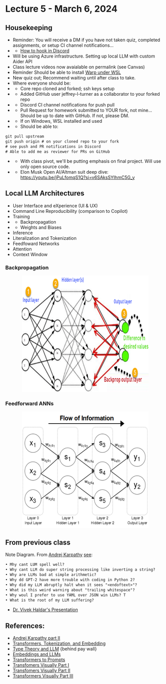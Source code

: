 # Lecture 5 - March 6, 2024

## Housekeeping
- Reminder: You will receive a DM if you have not taken quiz, completed assignments, or setup CI channel notifications...
- * [How to hook in Discord](https://gist.github.com/SGTGunner/50d6a3cc0d489cf779f77695ba3e22ea)
- Will be using Azure infrastructure. Setting up local LLM with custom Aider API
- Class lecture videos now avaialable on permalink (see Canvas)
- Reminder Should be able to install [Warp under WSL](https://github.com/warpdotdev/Warp/issues/4240#issuecomment-1960429829)
- New quiz out; Recommend waiting until after class to take.
- Where everyone should be:
- * Core repo cloned and forked; ssh keys setup
- * Added GitHub user jeffrey-l-turner as a collaborator to your forked repo
- * Discord CI channel notifications for push pull
- * Pull Request for homework submitted to YOUR fork, not mine... Should be up to date with GitHub. If not, please DM.
- * If on Windows, WSL installed and used
- * Should be able to:
```
git pull upstream
git push origin # on your cloned repo to your fork
# see push and PR notifications in Discord
# Able to add me as reviewer for PRs on GitHub
```
- * With class pivot, we'll be putting emphasis on final project. Will use only open source code.
- * Elon Musk Open AI/Altman suit deep dive: https://youtu.be/jPuLfomqS1Q?si=v6SAksSYIhmC5G_y

## Local LLM Architectures
- User Interface and eXperience (UI & UX)
- Command Line Reproducibility (comparison to Copilot)
- Training
- * Backpropagation
- * Weights and Biases
- Inference
- Literalization and Tokenization
- Feedfoward Networks
- Attention
- Context Window

### Backpropagation
<div align="center">
  <img src="../docs/drawings/BackPropagation.webp" width="400" height="365"/>
</div>

### Feedforward ANNs
<div align="center">
  <img src="../docs/drawings/ANN_feedforward.png" width="400" height="365" />
</div>

## From previous class
Note Diagram. From [Andrej Karpathy](https://karpathy.ai/) [see](https://www.youtube.com/watch?v=zduSFxRajkE):
```
• Mhy cant LUM spell well? 
• Why cant LLM do super string processing like inverting a string?
• Why are LLMs bad at simple arithmetic? 
• Why dd GPT-2 have more trouble with coding in Python 2? 
• Why did my LLM abruptly halt when it sees "<endoftext>"? 
• What is this weird warnirg about "trailing whitespace"? 
• Why woul I prefer to use YAML over JSON win LLMs? T
• What is the root of my LLM suffering? 
```

- [Dr. Vivek Haldar's Presentation](https://docs.google.com/presentation/d/1MJDj0ClOdkJ82_uIqpciVHd_aTz8uPA_9HvAAm3bYqs/edit#slide=id.g251cd9882c6_0_42)

## References:
- [Andrej Karpathy part II](https://youtu.be/zduSFxRajkE?si=2lUFNJM1ke96fTQd)
- [Transformers, Tokenization, and Embedding](https://vaclavkosar.com/ml/transformer-embeddings-and-tokenization)
- [Type Theory and LLM](https://medium.com/@andrew_johnson_4/harnessing-the-power-of-type-theory-in-large-language-models-351691ca2644) {behind pay wall}
- [Embeddings and LLMs](https://datasciencedojo.com/blog/embeddings-and-llm/)
- [Transformers to Prompts](https://www.holisticai.com/blog/from-transformer-architecture-to-prompt-engineering)
- [Transfomers Visually Part I](https://towardsdatascience.com/transformers-explained-visually-part-1-overview-of-functionality-95a6dd460452)
- [Transfomers Visually Part II](https://towardsdatascience.com/transformers-explained-visually-part-2-how-it-works-step-by-step-b49fa4a64f34)
- [Transformers Visually Part III](https://towardsdatascience.com/transformers-explained-visually-part-3-multi-head-attention-deep-dive-1c1ff1024853)
